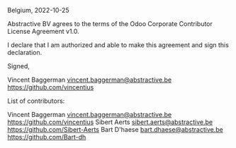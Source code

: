 Belgium, 2022-10-25

Abstractive BV agrees to the terms of the Odoo Corporate Contributor License
Agreement v1.0.

I declare that I am authorized and able to make this agreement and sign this
declaration.

Signed,

Vincent Baggerman vincent.baggerman@abstractive.be https://github.com/vincentius

List of contributors:

Vincent Baggerman vincent.baggerman@abstractive.be https://github.com/vincentius
Sibert Aerts sibert.aerts@abstractive.be https://github.com/Sibert-Aerts
Bart D'haese bart.dhaese@abstractive.be https://github.com/Bart-dh

